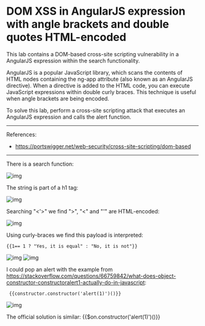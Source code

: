 
# DOM XSS in AngularJS expression with angle brackets and double quotes HTML-encoded

This lab contains a DOM-based cross-site scripting vulnerability in a AngularJS expression within the search functionality.

AngularJS is a popular JavaScript library, which scans the contents of HTML nodes containing the ng-app attribute (also known as an AngularJS directive). When a directive is added to the HTML code, you can execute JavaScript expressions within double curly braces. This technique is useful when angle brackets are being encoded.

To solve this lab, perform a cross-site scripting attack that executes an AngularJS expression and calls the alert function.

---------------------------------------------

References:

- https://portswigger.net/web-security/cross-site-scripting/dom-based

---------------------------------------------

There is a search function:



![img](images/DOM%20XSS%20in%20AngularJS%20expression%20with%20angle%20brackets%20and%20double%20quotes%20HTML-encoded/1.png)


The string is part of a h1 tag:



![img](images/DOM%20XSS%20in%20AngularJS%20expression%20with%20angle%20brackets%20and%20double%20quotes%20HTML-encoded/2.png)


Searching "<'>" we find ">", "<" and "'" are HTML-encoded:



![img](images/DOM%20XSS%20in%20AngularJS%20expression%20with%20angle%20brackets%20and%20double%20quotes%20HTML-encoded/3.png)


Using curly-braces we find this payload is interpreted:

```
{{1== 1 ? "Yes, it is equal" : "No, it is not"}}
```





![img](images/DOM%20XSS%20in%20AngularJS%20expression%20with%20angle%20brackets%20and%20double%20quotes%20HTML-encoded/4.png)
![img](images/DOM%20XSS%20in%20AngularJS%20expression%20with%20angle%20brackets%20and%20double%20quotes%20HTML-encoded/5.png)


I could pop an alert with the example from https://stackoverflow.com/questions/66759842/what-does-object-constructor-constructoralert1-actually-do-in-javascript:

```
 {{constructor.constructor('alert(1)')()}}
```



![img](images/DOM%20XSS%20in%20AngularJS%20expression%20with%20angle%20brackets%20and%20double%20quotes%20HTML-encoded/6.png)


The official solution is similar: {{$on.constructor('alert(1)')()}}